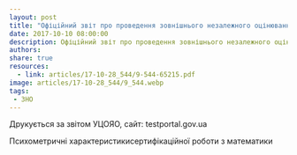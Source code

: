 ```yaml
---
layout: post
title: "Офіційний звіт про проведення зовнішнього незалежного оцінювання навчальних досягнень випускників загальноосвітніх навчальних закладів 2017 року"
date: 2017-10-10 08:00:00
description: Офіційний звіт про проведення зовнішнього незалежного оцінювання навчальних досягнень випускників загальноосвітніх навчальних закладів 2017 року
authors:
share: true
resources:
  - link: articles/17-10-28_544/9-544-65215.pdf
image: articles/17-10-28_544/9_544.webp
tags:
 - ЗНО
---
```


Друкується за звітом УЦОЯО, сайт: testportal.gov.ua

Психометричні характеристикисертифікаційної роботи з математики
